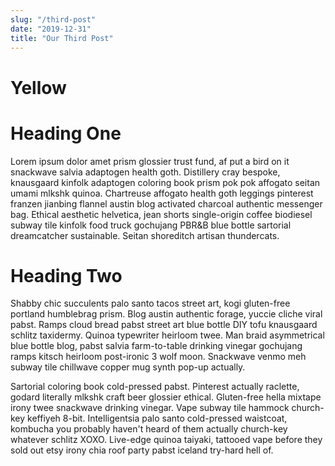 ```yaml
---
slug: "/third-post"
date: "2019-12-31"
title: "Our Third Post"
---
```


# Yellow

# Heading One

Lorem ipsum dolor amet prism glossier trust fund, af put a bird on it snackwave salvia adaptogen health goth. Distillery cray bespoke, knausgaard kinfolk adaptogen coloring book prism pok pok affogato seitan umami mlkshk quinoa. Chartreuse affogato health goth leggings pinterest franzen jianbing flannel austin blog activated charcoal authentic messenger bag. Ethical aesthetic helvetica, jean shorts single-origin coffee biodiesel subway tile kinfolk food truck gochujang PBR&B blue bottle sartorial dreamcatcher sustainable. Seitan shoreditch artisan thundercats.

# Heading Two

Shabby chic succulents palo santo tacos street art, kogi gluten-free portland humblebrag prism. Blog austin authentic forage, yuccie cliche viral pabst. Ramps cloud bread pabst street art blue bottle DIY tofu knausgaard schlitz taxidermy. Quinoa typewriter heirloom twee. Man braid asymmetrical blue bottle blog, pabst salvia farm-to-table drinking vinegar gochujang ramps kitsch heirloom post-ironic 3 wolf moon. Snackwave venmo meh subway tile chillwave copper mug synth pop-up actually.

Sartorial coloring book cold-pressed pabst. Pinterest actually raclette, godard literally mlkshk craft beer glossier ethical. Gluten-free hella mixtape irony twee snackwave drinking vinegar. Vape subway tile hammock church-key keffiyeh 8-bit. Intelligentsia palo santo cold-pressed waistcoat, kombucha you probably haven't heard of them actually church-key whatever schlitz XOXO. Live-edge quinoa taiyaki, tattooed vape before they sold out etsy irony chia roof party pabst iceland try-hard hell of.

